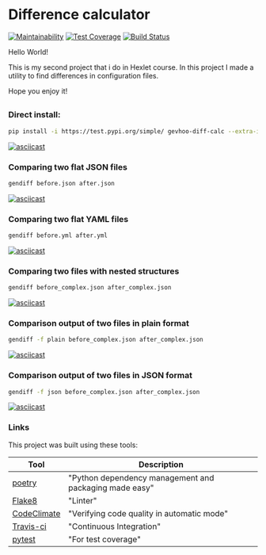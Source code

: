 # Difference calculator
[![Maintainability](https://api.codeclimate.com/v1/badges/6b2f4cd0c3a10513153b/maintainability)](https://codeclimate.com/github/GeVhoo/python-project-lvl2/maintainability)
[![Test Coverage](https://api.codeclimate.com/v1/badges/6b2f4cd0c3a10513153b/test_coverage)](https://codeclimate.com/github/GeVhoo/python-project-lvl2/test_coverage)
[![Build Status](https://travis-ci.org/GeVhoo/python-project-lvl2.svg?branch=master)](https://travis-ci.org/GeVhoo/python-project-lvl2)

Hello World!

This is my second project that i do in Hexlet course.
In this project I made a utility to find differences in configuration files.

Hope you enjoy it!
##

### Direct install:

```bash
pip install -i https://test.pypi.org/simple/ gevhoo-diff-calc --extra-index-url https://pypi.org/simple/
```

[![asciicast](https://asciinema.org/a/QTk6TTBUwEtkOdQV9O0hIVnOC.svg)](https://asciinema.org/a/QTk6TTBUwEtkOdQV9O0hIVnOC)

### Comparing two flat JSON files

```bash
gendiff before.json after.json
```

[![asciicast](https://asciinema.org/a/KkYNMPMIVYn4GDrHjiEss9lpv.svg)](https://asciinema.org/a/KkYNMPMIVYn4GDrHjiEss9lpv)


### Comparing two flat YAML files

```bash
gendiff before.yml after.yml
```

[![asciicast](https://asciinema.org/a/PYfu2UyDgeF6s39auRYYhPAU5.svg)](https://asciinema.org/a/PYfu2UyDgeF6s39auRYYhPAU5)

### Comparing two files with nested structures

```bash
gendiff before_complex.json after_complex.json
```

[![asciicast](https://asciinema.org/a/OAlOi8JZo6BYHHhTL98XYbiIF.svg)](https://asciinema.org/a/OAlOi8JZo6BYHHhTL98XYbiIF)

### Comparison output of two files in plain format

```bash
gendiff -f plain before_complex.json after_complex.json
```

[![asciicast](https://asciinema.org/a/3BGNBtWnNdnOZmvM0z7ZmLaxw.svg)](https://asciinema.org/a/3BGNBtWnNdnOZmvM0z7ZmLaxw)

### Comparison output of two files in JSON format

```bash
gendiff -f json before_complex.json after_complex.json
```

[![asciicast](https://asciinema.org/a/LmL9mwiHxHrfi97PNsDFJEga7.svg)](https://asciinema.org/a/LmL9mwiHxHrfi97PNsDFJEga7)


### Links

This project was built using these tools:

| Tool                                                                        | Description                                             |
|-----------------------------------------------------------------------------|---------------------------------------------------------|
| [poetry](https://poetry.eustace.io/)                                        | "Python dependency management and packaging made easy"  |
| [Flake8](https://flake8.pycqa.org/)                                         | "Linter"                                                |
| [CodeClimate](https://codeclimate.com/)                                     | "Verifying code quality in automatic mode"              |
| [Travis-ci](https://travis-ci.org/)                                         | "Continuous Integration"                                |
| [pytest](https://pypi.org/project/pytest/)                                  | "For test coverage"                                     |

